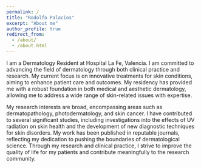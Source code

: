 ```yaml
---
permalink: /
title: "Rodolfo Palacios"
excerpt: "About me"
author_profile: true
redirect_from: 
  - /about/
  - /about.html
---
```


I am a Dermatology Resident at Hospital La Fe, Valencia. I am committed to advancing the field of dermatology through both clinical practice and research. My current focus is on innovative treatments for skin conditions, aiming to enhance patient care and outcomes. My residency has provided me with a robust foundation in both medical and aesthetic dermatology, allowing me to address a wide range of skin-related issues with expertise.

My research interests are broad, encompassing areas such as dermatopathology, photodermatology, and skin cancer. I have contributed to several significant studies, including investigations into the effects of UV radiation on skin health and the development of new diagnostic techniques for skin disorders. My work has been published in reputable journals, reflecting my dedication to pushing the boundaries of dermatological science. Through my research and clinical practice, I strive to improve the quality of life for my patients and contribute meaningfully to the research community.